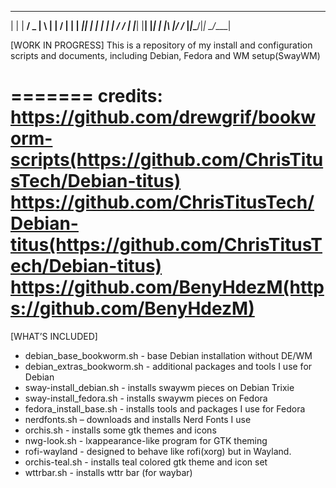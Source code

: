 ﻿ _     _____ ___  _   _ _____
| |   | ____/ _ \| \ | |__  /
| |   |  _|| | | |  \| | / / 
| |___| |__| |_| | |\  |/ /_ 
|_____|_____\___/|_| \_/____|
                             
[WORK IN PROGRESS]
This is a repository of my install and configuration scripts and documents, including Debian, Fedora and WM setup(SwayWM)

=======
credits:
https://github.com/drewgrif/bookworm-scripts(https://github.com/ChrisTitusTech/Debian-titus)
https://github.com/ChrisTitusTech/Debian-titus(https://github.com/ChrisTitusTech/Debian-titus)
https://github.com/BenyHdezM(https://github.com/BenyHdezM)
=======

[WHAT’S INCLUDED]

* debian_base_bookworm.sh - base Debian installation without DE/WM
* debian_extras_bookworm.sh - additional packages and tools I use for Debian
* sway-install_debian.sh - installs swaywm pieces on Debian Trixie
* sway-install_fedora.sh - installs swaywm pieces on Fedora
* fedora_install_base.sh - installs tools and packages I use for Fedora
* nerdfonts.sh – downloads and installs Nerd Fonts I use
* orchis.sh - installs some gtk themes and icons
* nwg-look.sh - lxappearance-like program for GTK theming
* rofi-wayland - designed to behave like rofi(xorg) but in Wayland.
* orchis-teal.sh - installs teal colored gtk theme and icon set
* wttrbar.sh - installs wttr bar (for waybar)


